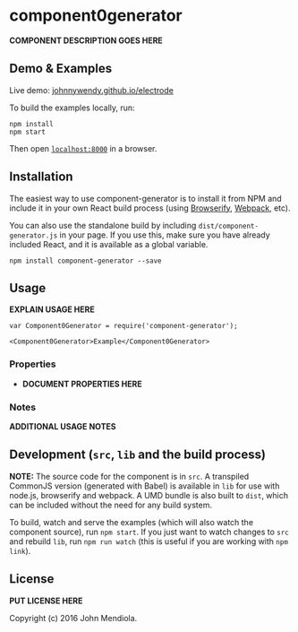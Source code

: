 # component0generator

__COMPONENT DESCRIPTION GOES HERE__


## Demo & Examples

Live demo: [johnnywendy.github.io/electrode](http://johnnywendy.github.io/electrode/)

To build the examples locally, run:

```
npm install
npm start
```

Then open [`localhost:8000`](http://localhost:8000) in a browser.


## Installation

The easiest way to use component-generator is to install it from NPM and include it in your own React build process (using [Browserify](http://browserify.org), [Webpack](http://webpack.github.io/), etc).

You can also use the standalone build by including `dist/component-generator.js` in your page. If you use this, make sure you have already included React, and it is available as a global variable.

```
npm install component-generator --save
```


## Usage

__EXPLAIN USAGE HERE__

```
var Component0Generator = require('component-generator');

<Component0Generator>Example</Component0Generator>
```

### Properties

* __DOCUMENT PROPERTIES HERE__

### Notes

__ADDITIONAL USAGE NOTES__


## Development (`src`, `lib` and the build process)

**NOTE:** The source code for the component is in `src`. A transpiled CommonJS version (generated with Babel) is available in `lib` for use with node.js, browserify and webpack. A UMD bundle is also built to `dist`, which can be included without the need for any build system.

To build, watch and serve the examples (which will also watch the component source), run `npm start`. If you just want to watch changes to `src` and rebuild `lib`, run `npm run watch` (this is useful if you are working with `npm link`).

## License

__PUT LICENSE HERE__

Copyright (c) 2016 John Mendiola.

